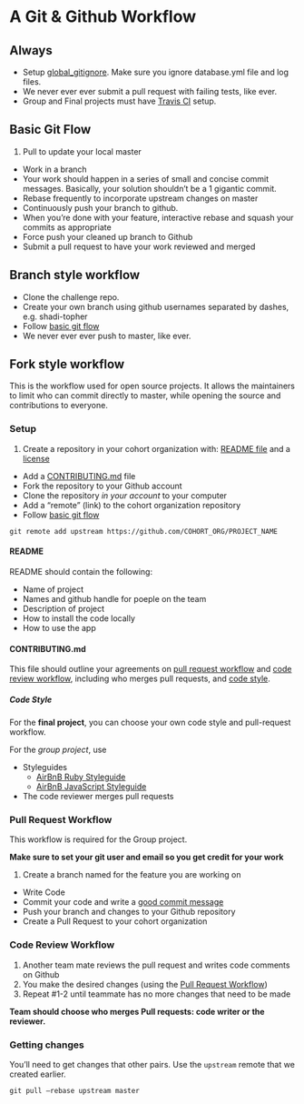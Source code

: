 # A Git & Github Workflow

## Always
- Setup [global_gitignore](https://help.github.com/articles/ignoring-files). Make sure you ignore database.yml file and log files.
- We never ever ever submit a pull request with failing tests, like ever.
- Group and Final projects must have [Travis CI](https://travis-ci.org/) setup.

## Basic Git Flow
1. Pull to update your local master
- Work in a branch
- Your work should happen in a series of small and concise commit messages. Basically, your solution shouldn’t be a 1 gigantic commit.
- Rebase frequently to incorporate upstream changes on master
- Continuously push your branch to github.
- When you’re done with your feature, interactive rebase and squash your commits as appropriate
- Force push your cleaned up branch to Github
- Submit a pull request to have your work reviewed and merged

## Branch style workflow
- Clone the challenge repo.
- Create your own branch using github usernames separated by dashes, e.g. shadi-topher
- Follow [basic git flow](#basic-git-flow)
- We never ever ever push to master, like ever.

## Fork style workflow
This is the workflow used for open source projects. It allows the maintainers to limit who can commit directly to master, while opening the source and contributions to everyone.

### Setup

1. Create a repository in your cohort organization with: [README file](#readme) and a [license](http://www.slideshare.net/CodeMontage/writespeakcode-open-source-licenses)
* Add a [CONTRIBUTING.md](#contributing.md) file
* Fork the repository to your Github account
* Clone the repository *in your account* to your computer
* Add a “remote” (link) to the cohort organization repository
* Follow [basic git flow](#basic-git-flow)

```
git remote add upstream https://github.com/COHORT_ORG/PROJECT_NAME
```

#### README
README should contain the following:
* Name of project
* Names and github handle for poeple on the team
* Description of project
* How to install the code locally
* How to use the app

#### CONTRIBUTING.md
This file should outline your agreements on
[pull request workflow](#pull-request-workflow) and [code review
workflow](#code-review-workflow), including who merges pull requests,
and [code style](#code-style).

##### Code Style
For the **final project**, you can choose your own code
style and pull-request workflow.

For the *group project*, use
- Styleguides
	- [AirBnB Ruby Styleguide](https://github.com/airbnb/ruby)
	- [AirBnB JavaScript Styleguide](https://github.com/airbnb/javascript)
- The code reviewer merges pull requests

### Pull Request Workflow
This workflow is required for the Group project.

**Make sure to set your git user and email so you get credit for your work**

1. Create a branch named for the feature you are working on
* Write Code
* Commit your code and write a [good commit message](http://robots.thoughtbot.com/5-useful-tips-for-a-better-commit-message)
* Push your branch and changes to your Github repository
* Create a Pull Request to your cohort organization

### Code Review Workflow

1. Another team mate reviews the pull request and writes code comments on Github
2. You make the desired changes (using the [Pull Request Workflow](#pull-request-workflow))
3. Repeat #1-2 until teammate has no more changes that need to be made

**Team should choose who merges Pull requests: code writer or the reviewer.**

### Getting changes

You’ll need to get changes that other pairs.  Use the `upstream` remote that we created earlier.

```
git pull —rebase upstream master
```
